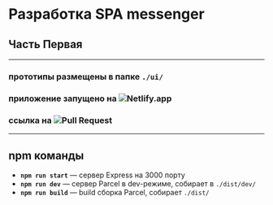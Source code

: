 # Разработка SPA messenger 
## Часть Первая
---
### **прототипы размещены в папке `./ui/`**

### приложение запущено на ![Netlify.app](https://netlify.app)
### ссылка на ![Pull Request]() 
---
## npm команды

- **`npm run start`** — сервер Express на 3000 порту
- **`npm run dev`** — сервер Parcel в dev-режиме, собирает в `./dist/dev/`
- **`npm run build`** — build сборка Parcel, собирает `./dist/`
